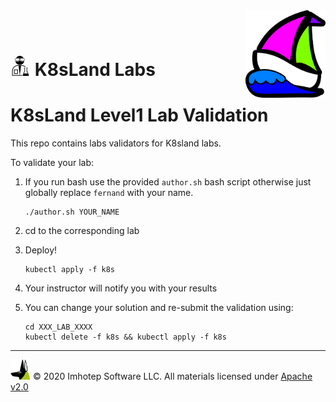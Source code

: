 <img src="assets/k8sland.png" align="right" width="128" height="auto"/>

<br/>
<br/>

# <img src="assets/lab.png" width="32" height="auto"/> K8sLand Labs

# K8sLand Level1 Lab Validation

This repo contains labs validators for K8sland labs.

To validate your lab:

1. If you run bash use the provided `author.sh` bash script otherwise just globally replace `fernand` with your name.

   ```shell
   ./author.sh YOUR_NAME
   ```

2. cd to the corresponding lab
3. Deploy!

      ```shell
      kubectl apply -f k8s
      ```

4. Your instructor will notify you with your results
5. You can change your solution and re-submit the validation using:

     ```shell
     cd XXX_LAB_XXXX
     kubectl delete -f k8s && kubectl apply -f k8s
     ```

---
<img src="assets/imhotep_logo.png" width="32" height="auto"/> © 2020 Imhotep Software LLC.
All materials licensed under [Apache v2.0](http://www.apache.org/licenses/LICENSE-2.0)
